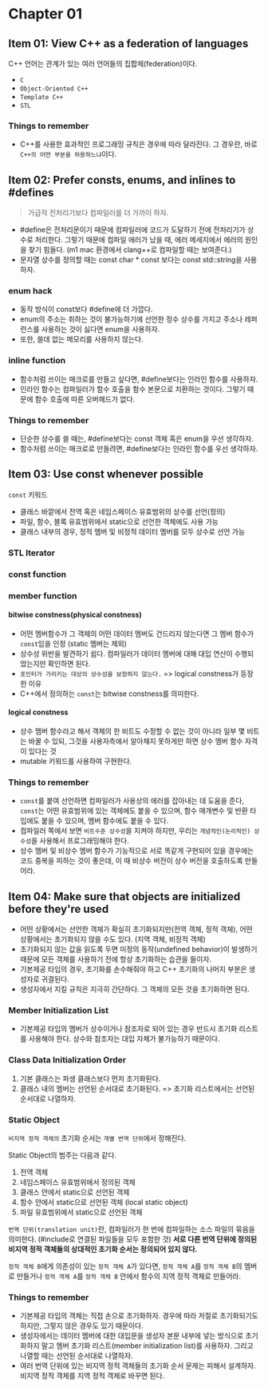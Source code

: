 # Chapter 01

## Item 01: View C++ as a federation of languages
C++ 언어는 관계가 있는 여러 언어들의 집합체(federation)이다.
- `C`
- `Object-Oriented C++`
- `Template C++`
- `STL`

### Things to remember
- C++를 사용한 효과적인 프로그래밍 규칙은 경우에 따라 달라진다. 그 경우란, 바로 `C++의 어떤 부분을 하용하느냐`이다.

## Item 02: Prefer consts, enums, and inlines to #defines
> 가급적 전처리기보다 컴파일러를 더 가까이 하자.

- #define은 전처리문이기 때문에 컴파일러에 코드가 도달하기 전에 전처리기가 상수로 처리한다. 그렇기 때문에 컴파일 에러가 났을 때, 에러 메세지에서 에러의 원인을 찾기 힘들다. (m1 mac 환경에서 clang++로 컴파일할 때는 보여준다.)
- 문자열 상수를 정의할 때는 const char * const 보다는 const std::string을 사용하자.

### enum hack
- 동작 방식이 const보다 #define에 더 가깝다.
- enum의 주소는 취하는 것이 불가능하기에 선언한 정수 상수를 가지고 주소나 레퍼런스를 사용하는 것이 싫다면 enum을 사용하자.
- 또한, 쓸데 없는 메모리를 사용하지 않는다.

### inline function
- 함수처럼 쓰이는 매크로를 만들고 싶다면, #define보다는 인라인 함수를 사용하자.
- 인라인 함수는 컴파일러가 함수 호출을 함수 본문으로 치환하는 것이다. 그렇기 때문에 함수 호출에 따른 오버헤드가 없다.

### Things to remember
- 단순한 상수를 쓸 때는, #define보다는 const 객체 혹은 enum을 우선 생각하자.
- 함수처럼 쓰이는 매크로로 만들려면, #define보다는 인라인 함수를 우선 생각하자.

## Item 03: Use const whenever possible
`const` 키워드
- 클래스 바깥에서 전역 혹은 네임스페이스 유효범위의 상수를 선언(정의)
- 파일, 함수, 블록 유효범위에서 static으로 선언한 객체에도 사용 가능
- 클래스 내부의 경우, 정적 멤버 및 비정적 데이터 멤버를 모두 상수로 선언 가능

### STL Iterator

### const function

### member function

#### bitwise constness(physical constness)
- 어떤 멤버함수가 그 객체의 어떤 데이터 멤버도 건드리지 않는다면 그 멤버 함수가 `const`임을 인정 (static 멤버는 제외)
- 상수성 위반을 발견하기 쉽다. 컴파일러가 데이터 멤버에 대해 대입 연산이 수행되었는지만 확인하면 된다.
- `포인터가 가리키는 대상의 상수성을 보장하지 않는다.` => logical constness가 등장한 이유
- C++에서 정의하는 `const`는 bitwise constness를 의미한다.

#### logical constness
- 상수 멤버 함수라고 해서 객체의 한 비트도 수정할 수 없는 것이 아니라 일부 몇 비트는 바꿀 수 있되, 그것을 사용자측에서 알아채지 못하게만 하면 상수 멤버 함수 자격이 있다는 것
- mutable 키워드를 사용하여 구현한다.

### Things to remember
- `const`를 붙여 선언하면 컴파일러가 사용상의 에러를 잡아내는 데 도움을 준다, `const`는 어떤 유효범위에 있는 객체에도 붙을 수 있으며, 함수 매개변수 및 반환 타입에도 붙을 수 있으며, 멤버 함수에도 붙을 수 있다.
- 컴파일러 쪽에서 보면 `비트수준 상수성`을 지켜야 하지만, 우리는 `개념적인(논리적인) 상수성`을 사용해서 프로그래밍해야 한다.
- 상수 멤버 및 비상수 멤버 함수가 기능적으로 서로 똑같게 구현되어 있을 경우에는 코드 중복을 피하는 것이 좋은데, 이 때 비상수 버전이 상수 버전을 호출하도록 만들어라.

## Item 04: Make sure that objects are initialized before they're used
- 어떤 상황에서는 선언한 객체가 확실히 초기화되지만(전역 객체, 정적 객체), 어떤 상황에서는 초기화되지 않을 수도 있다. (지역 객체, 비정적 객체)
- 초기화되지 않는 값을 읽도록 두면 미정의 동작(undefined behavior)이 발생하기 때문에 모든 객체를 사용하기 전에 항상 초기화하는 습관을 들이자.
- 기본제공 타입의 경우, 초기화를 손수해줘야 하고 C++ 초기화의 나머지 부분은 생성자로 귀결된다.
- 생성자에서 지킬 규칙은 지극히 간단하다. 그 객체의 모든 것을 초기화하면 된다.

### Member Initialization List
- 기본제공 타입의 멤버가 상수이거나 참조자로 되어 있는 경우 반드시 초기화 리스트를 사용해야 한다. 상수와 참조자는 대입 자체가 불가능하기 때문이다.

### Class Data Initialization Order
1. 기본 클래스는 파생 클래스보다 먼저 초기화된다.
2. 클래스 내의 멤버는 선언된 순서대로 초기화된다. => 초기화 리스트에서는 선언된 순서대로 나열하자.

### Static Object
`비지역 정적 객체의` 초기화 순서는 `개별 번역 단위`에서 정해진다.

Static Object의 범주는 다음과 같다.
1. 전역 객체
2. 네임스페이스 유효범위에서 정의된 객체
3. 클래스 안에서 static으로 선언된 객체
4. 함수 안에서 static으로 선언된 객체 (local static object)
5. 파일 유효범위에서 static으로 선언된 객체

`번역 단위(translation unit)`란, 컴파일러가 한 번에 컴파일하는 소스 파일의 묶음을 의미한다. (#include로 연결된 파일들을 모두 포함한 것)
**서로 다른 번역 단위에 정의된 비지역 정적 객체들의 상대적인 초기화 순서는 정의되어 있지 않다.**

`정적 객체 B`에게 의존성이 있는 `정적 객체 A`가 있다면, `정적 객체 A`를 `정적 객체 B`의 멤버로 만들거나 `정적 객체 A`를 `정적 객체 B` 안에서 함수의 지역 정적 객체로 만들어라.

### Things to remember
- 기본제공 타입의 객체는 직접 손으로 초기화하자. 경우에 따라 저절로 초기화되기도 하지만, 그렇지 않은 경우도 있기 때문이다.
- 생성자에서는 데이터 멤버에 대한 대입문을 생성자 본문 내부에 넣는 방식으로 초기화하지 말고 멤버 초기화 리스트(member initialization list)를 사용하자. 그리고 나열할 때는 선언된 순서대로 나열하자.
- 여러 번역 단위에 있는 비지역 정적 객체들의 초기화 순서 문제는 피해서 설계하자. 비지역 정적 객체를 지역 정적 객체로 바꾸면 된다.

